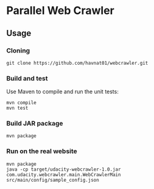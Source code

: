 # Parallel Web Crawler

## Usage    
### Cloning

```
git clone https://github.com/havnat01/webcrawler.git
```

### Build and test

Use Maven to compile and run the unit tests:

```
mvn compile
mvn test
```

### Build JAR package

```
mvn package
```

### Run on the real website

```
mvn package
java -cp target/udacity-webcrawler-1.0.jar com.udacity.webcrawler.main.WebCrawlerMain src/main/config/sample_config.json
```
